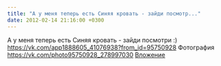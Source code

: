 ```yaml
---
title: "А у меня теперь есть Синяя кровать - зайди посмотр..."
date: 2012-02-14 21:16:00 +0300
---
```


А у меня теперь есть Синяя кровать - зайди посмотри :)
<a class="vk-attach" href="https://vk.com/app1888605_41076938?from_id=95750928">https://vk.com/app1888605_41076938?from_id=95750928</a>
Фотография
<a class="vk-attach" href="https://vk.com/photo95750928_278997030">https://vk.com/photo95750928_278997030</a>
<a class="vk-attach" href="https://vk.com/photo95750928_278997030">Вложение</a>
